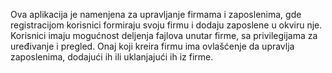 Ova aplikacija je namenjena za upravljanje firmama i zaposlenima, gde registracijom korisnici formiraju svoju firmu i dodaju zaposlene u okviru nje. Korisnici imaju mogućnost deljenja fajlova unutar firme, sa privilegijama za uređivanje i pregled. Onaj koji kreira firmu ima ovlašćenje da upravlja zaposlenima, dodajući ih ili uklanjajući ih iz firme.
